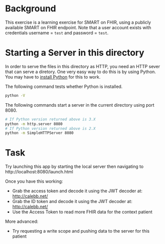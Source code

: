 # Background

This exercise is a learning exercise for SMART on FHIR, using a publicly available SMART on FHIR endpoint. Note that a user account exists with credentials username = `test` and password = `test`.

# Starting a Server in this directory

In order to serve the files in this directory as HTTP, you need an HTTP sever that can serve a diretory. One very easy way to do this is by using Python. You may have to [install Python](https://www.python.org/downloads/) for this to work.

The following command tests whether Python is installed.

```bash
python -V
```

The following commands start a server in the current directory using port 8080.

```bash
# If Python version returned above is 3.X
python -m http.server 8080
# If Python version returned above is 2.X
python -m SimpleHTTPServer 8080
```

# Task

Try launching this app by starting the local server then navigating to http://localhost:8080/launch.html

Once you have this working:

* Grab the access token and decode it using the JWT decoder at: http://calebb.net/
* Grab the ID token and decode it using the JWT decoder at: http://calebb.net/
* Use the Access Token to read more FHIR data for the context patient

More advanced:

* Try requesting a write scope and pushing data to the server for this patient